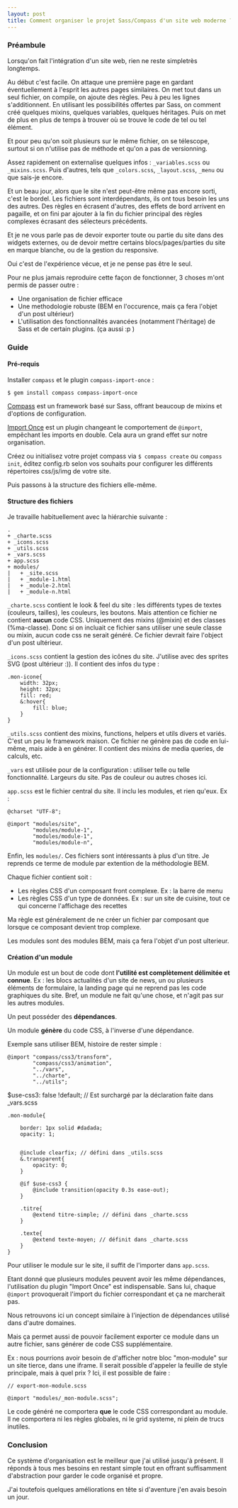 ```yaml
---
layout: post
title: Comment organiser le projet Sass/Compass d'un site web moderne ?
---
```


### Préambule

Lorsqu'on fait l'intégration d'un site web, rien ne reste simpletrès longtemps.

Au début c'est facile. On attaque une première page en gardant éventuellement à l'esprit les autres pages similaires. On met tout dans un seul fichier, on compile, on ajoute des règles. Peu à peu les lignes s'additionnent. En utilisant les possibilités offertes par Sass, on comment créé quelques mixins, quelques variables, quelques héritages. Puis on met de plus en plus de temps à trouver où se trouve le code de tel ou tel élément.

Et pour peu qu'on soit plusieurs sur le même fichier, on se télescope, surtout si on n'utilise pas de méthode et qu'on a pas de versionning.

Assez rapidement on externalise quelques infos : ``_variables.scss`` ou ``_mixins.scss``. Puis d'autres, tels que ``_colors.scss``, ``_layout.scss``, ``_menu`` ou que sais-je encore.

Et un beau jour, alors que le site n'est peut-être même pas encore sorti, c'est le bordel. Les fichiers sont interdépendants, ils ont tous besoin les uns des autres. Des règles en écrasent d'autres, des effets de bord arrivent en pagaille, et on fini par ajouter à la fin du fichier principal des règles complexes écrasant des sélecteurs précédents.

Et je ne vous parle pas de devoir exporter toute ou partie du site dans des widgets externes, ou de devoir mettre certains blocs/pages/parties du site en marque blanche, ou de la gestion du responsive.

Oui c'est de l'expérience vécue, et je ne pense pas être le seul.

Pour ne plus jamais reproduire cette façon de fonctionner, 3 choses m'ont permis de passer outre :

- Une organisation de fichier efficace
- Une methodologie robuste (BEM en l'occurence, mais ça fera l'objet d'un post ultérieur)
- L'utilisation des fonctionnalités avancées (notamment l'héritage) de Sass et de certain plugins. (ça aussi :p )


### Guide


#### Pré-requis

Installer ``compass`` et le plugin ``compass-import-once`` :

```$ gem install compass compass-import-once```
    

[Compass](http://compass-style.org/) est un framework basé sur Sass, offrant beaucoup de mixins et d'options de configuration.

[Import Once](https://github.com/Compass/compass/tree/master/import-once) est un plugin changeant le comportement de ``@import``, empêchant les imports en double. Cela aura un grand effet sur notre organisation.

Créez ou initialisez votre projet compass via ``$ compass create`` ou ``compass init``, éditez config.rb selon vos souhaits pour configurer les différents répertoires css/js/img de votre site.

Puis passons à la structure des fichiers elle-même.

#### Structure des fichiers

Je travaille habituellement avec la hiérarchie suivante :

    .
    + _charte.scss
    + _icons.scss
    + _utils.scss
    + _vars.scss
    + app.scss
    + modules/
    |   + _site.scss
    |   + _module-1.html
    |   + _module-2.html
    |   + _module-n.html


``_charte.scss`` contient le look & feel du site : les différents types de textes (couleurs, tailles), les couleurs, les boutons. Mais attention ce fichier ne contient **aucun** code CSS. Uniquement des mixins (@mixin) et des classes (%ma-classe). Donc si on incluait ce fichier sans utiliser une seule classe ou mixin, aucun code css ne serait généré. Ce fichier devrait faire l'object d'un post ultérieur.

``_icons.scss`` contient la gestion des icônes du site. J'utilise avec des sprites SVG (post ultérieur :)). Il contient des infos du type :

    .mon-icone{
        width: 32px;
        height: 32px;
        fill: red;
        &:hover{
            fill: blue;
        }
    }

``_utils.scss`` contient des mixins, functions, helpers et utils divers et variés. C'est un peu le framework maison. Ce fichier ne génère pas de code en lui-même, mais aide à en générer. Il contient des mixins de media queries, de calculs, etc.

``_vars`` est utilisée pour de la configuration : utiliser telle ou telle fonctionnalité. Largeurs du site. Pas de couleur ou autres choses ici.

``app.scss`` est le fichier central du site. Il inclu les modules, et rien qu'eux. Ex : 


    @charset "UTF-8";

    @import "modules/site",
            "modules/module-1",
            "modules/module-1",
            "modules/module-n",


Enfin, les ``modules/``. Ces fichiers sont intéressants à plus d'un titre. Je reprends ce terme de module par extention de la méthodologie BEM.

Chaque fichier contient soit :

* Les règles CSS d'un composant front complexe. Ex : la barre de menu
* Les règles CSS d'un type de données. Ex : sur un site de cuisine, tout ce qui concerne l'affichage des recettes

Ma règle est généralement de ne créer un fichier par composant que lorsque ce composant devient trop complexe.

Les modules sont des modules BEM, mais ça fera l'objet d'un post ulterieur.

#### Création d'un module

Un module est un bout de code dont **l'utilité est complètement délimitée et connue**. Ex : les blocs actualités d'un site de news, un ou plusieurs éléments de formulaire, la landing page qui ne reprend pas les code graphiques du site. Bref, un module ne fait qu'une chose, et n'agit pas sur les autres modules.

Un peut posséder des **dépendances**.

Un module **génère** du code CSS, à l'inverse d'une dépendance.

Exemple sans utiliser BEM, histoire de rester simple :


    @import "compass/css3/transform",
            "compass/css3/animation",
            "../vars",
            "../charte",
            "../utils";

$use-css3: false !default; // Est surchargé par la déclaration faite dans _vars.scss

    .mon-module{
    
        border: 1px solid #dadada;
        opacity: 1;
        
        
        @include clearfix; // défini dans _utils.scss
        &.transparent{
            opacity: 0;
        }
    
        @if $use-css3 {
            @include transition(opacity 0.3s ease-out);
        }
    
        .titre{
            @extend titre-simple; // défini dans _charte.scss
        }
        
        .texte{
            @extend texte-moyen; // définit dans _charte.scss
        }
    }

Pour utiliser le module sur le site, il suffit de l'importer dans ``app.scss``.

Etant donné que plusieurs modules peuvent avoir les même dépendances, l'utilisation du plugin "Import Once" est indispensable. Sans lui, chaque ``@import`` provoquerait l'import du fichier correspondant et ça ne marcherait pas.

Nous retrouvons ici un concept similaire à l'injection de dépendances utilisé dans d'autre domaines.

Mais ça permet aussi de pouvoir facilement exporter ce module dans un autre fichier, sans générer de code CSS supplémentaire.

Ex : nous pourrions avoir besoin de d'afficher notre bloc "mon-module" sur un site tierce, dans une iframe. Il serait possible d'appeler la feuille de style principale, mais à quel prix ? Ici, il est possible de faire :

    // export-mon-module.scss
    
    @import "modules/_mon-module.scss";

Le code généré ne comportera **que** le code CSS correspondant au module. Il ne comportera ni les règles globales, ni le grid systeme, ni plein de trucs inutiles.

### Conclusion

Ce système d'organisation est le meilleur que j'ai utilisé jusqu'à présent. Il réponds à tous mes besoins en restant simple tout en offrant suffisamment d'abstraction pour garder le code organisé et propre.

J'ai toutefois quelques améliorations en tête si d'aventure j'en avais besoin un jour.
